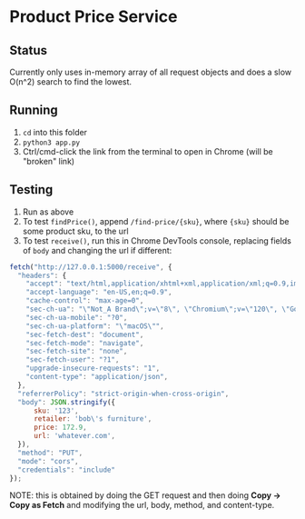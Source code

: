 # Product Price Service
## Status
Currently only uses in-memory array of all request objects and does a slow O(n^2) search to find the lowest.

## Running
1. `cd` into this folder
1. `python3 app.py`
1. Ctrl/cmd-click the link from the terminal to open in Chrome (will be "broken" link)

## Testing
1. Run as above
1. To test `findPrice()`, append `/find-price/{sku}`, where `{sku}` should be some product sku, to the url
1. To test `receive()`, run this in Chrome DevTools console, replacing fields of `body` and changing the url if different:
```JavaScript
fetch("http://127.0.0.1:5000/receive", {
  "headers": {
    "accept": "text/html,application/xhtml+xml,application/xml;q=0.9,image/avif,image/webp,image/apng,*/*;q=0.8,application/signed-exchange;v=b3;q=0.7",
    "accept-language": "en-US,en;q=0.9",
    "cache-control": "max-age=0",
    "sec-ch-ua": "\"Not_A Brand\";v=\"8\", \"Chromium\";v=\"120\", \"Google Chrome\";v=\"120\"",
    "sec-ch-ua-mobile": "?0",
    "sec-ch-ua-platform": "\"macOS\"",
    "sec-fetch-dest": "document",
    "sec-fetch-mode": "navigate",
    "sec-fetch-site": "none",
    "sec-fetch-user": "?1",
    "upgrade-insecure-requests": "1",
    "content-type": "application/json",
  },
  "referrerPolicy": "strict-origin-when-cross-origin",
  "body": JSON.stringify({
      sku: '123',
      retailer: 'bob\'s furniture',
      price: 172.9,
      url: 'whatever.com',
  }),
  "method": "PUT",
  "mode": "cors",
  "credentials": "include"
});
```
NOTE: this is obtained by doing the GET request and then doing __Copy -> Copy as Fetch__ and modifying the url, body, method, and content-type.
